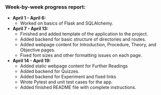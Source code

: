 
### Week-by-week progress report:
- **April 1 - April 6:** 
	- Worked on basics of Flask and SQLAlchemy.
- **April 7 - April 13:** 
	- Finished and added template of the application to the project.
	- Added backend for basic structure of directories and routes.
	- Added webpage content for Introduction, Procedure, Theory, and Objective pages.
	- Fixed font sizes and other formatting issues on each page.
- **April 14 - April 19:**
	- Added static webpage content for Further Readings
	- Added backend for Quizzes.
	- Added backend for Experiment and fixed links
	- Wrote Pytest and unit test cases for the app. 
	- Added finished README file with complete instructions. 
